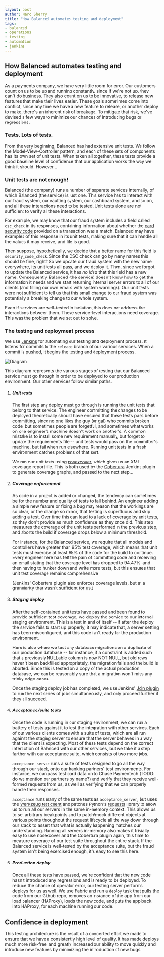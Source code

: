 ```yaml
---
layout: post
author: Marc Sherry
title: "How Balanced automates testing and deployment"
tags:
- balanced
- operations
- testing
- automation
- jenkins
---
```


## How Balanced automates testing and deployment

As a payments company, we have very little room for error. Our customers count
on us to be up and running constantly, since if we're not up, they can't do
business. They also count on us to be innovative, to release new features that
make their lives easier. These goals sometimes come into conflict, since any
time we have a new feature to release, or another deploy to make, there's an
inherent risk of breakage. To mitigate that risk, we've devised a few ways to
minimize our chances of introducing bugs or regressions.

### Tests. Lots of tests.

From the very beginning, Balanced has had extensive unit tests. We follow the
Model-View-Controller pattern, and each of these sets of components has its own
set of unit tests. When taken all together, these tests provide a good baseline
level of confidence that our application works the way we think it
should. However...

### Unit tests are not enough!

Balanced (the company) runs a number of separate services internally, of which
Balanced (the service) is just one. This service has to interact with our fraud
system, our vaulting system, our dashboard system, and so on, and all these
interactions need to be tested. Unit tests alone are not sufficient to verify
all these interactions.

For example, we may know that our fraud system includes a field called
`csc_check` in its responses, containing information about whether the [card
security code](http://en.wikipedia.org/wiki/Card_security_code) provided on a
transaction was a match. Balanced may have examples of this response in its unit
tests, making sure that it can handle all the values it may receive, and life is
good.

Then suppose, hypothetically, we decide that a better name for this field is
`security_code_check`. Since the CSC check can go by many names this should be
fine, right? So we update our fraud system with the new name everywhere, its
unit tests all pass, and we deploy it. Then, since we forgot to update the
Balanced service, it has *no idea* that this field has a new name. Consequently,
Balanced (the service) doesn't know how to get the information it needs and we
start returning internal server errors to all of our clients (and filling our
own emails with system warnings). Our unit tests were not sufficient to tell us
that this small change to our fraud system was potentially a breaking change to
our whole system.

Even if services are well-tested in isolation, this does not address the
interactions between them. These service-level interactions need coverage. This
was the problem that we set out to solve.

### The testing and deployment process

We use [Jenkins](http://jenkins-ci.org/) for automating our testing and
deployment process. It listens for commits to the `release` branch of our
various services. When a commit is pushed, it begins the testing and deployment
process.

![Diagram](http://i.imgur.com/Tt0aQS2.png)

This diagram represents the various stages of testing that our Balanced service
must go through in order to be deployed to our production environment. Our other
services follow similar paths.

1. ##### Unit tests

   The first step any deploy must go through is running the unit tests that
   belong to that service. The engineer committing the changes to be deployed
   theoretically should have ensured that these tests pass before committing,
   since no one likes the guy (or gal) who commits broken code, but sometimes
   people are forgetful, and sometimes what works on one engineer's machine
   doesn't work on another's. A common mistake is to install some new
   requirement manually, but forget to update the requirements file -- unit
   tests would pass on the committer's machine, but fail when run
   elsewhere. Running unit tests in a fresh environment catches problems of that
   sort.

   We run our unit tests using
   [nosexcover](https://pypi.python.org/pypi/nosexcover/), which gives us an XML
   coverage report file. This is both used by the
   [Cobertura](https://wiki.jenkins-ci.org/display/JENKINS/Cobertura+Plugin)
   Jenkins plugin to generate coverage graphs, and passed to the next step...

1. ##### Coverage enforcement

   As code in a project is added or changed, the tendency can sometimes be for
   the number and quality of tests to fall behind. An engineer adding a simple
   new feature or fixing a bug may reason that the workings are so clear, or the
   change so minor, that testing is superfluous and skip adding a test. Over
   time this can lead to a lack of coverage by unit tests, so they don't provide
   as much confidence as they once did. This step measures the coverage of the
   unit tests performed in the previous step, and aborts the build if coverage
   drops below a minimum threshold.

   For instance, for the Balanced service, we require that all models and
   controllers have greater than 95% test coverage, which means that unit tests
   must exercise at least 95% of the code for the build to continue. Every
   engineer here has felt the pain of committing code and receiving an email
   stating that the coverage level has dropped to 94.47%, and then having to
   hunker down and write more tests, but this ensures that unit test coverage
   remains comprehensive

    (Jenkins' Cobertura plugin also enforces coverage levels, but at a
    granularity that [wasn't
    sufficient](http://stackoverflow.com/questions/10747514/how-to-configure-jenkins-cobertura-plugin-to-monitor-specific-packages/10808868#10808868)
    for us.)

1. ##### Staging deploy

   After the self-contained unit tests have passed and been found to provide
   sufficient test coverage, we deploy the service to our internal staging
   environment. This is a test in and of itself -- if after the deploy the
   service fails to start up properly, it may indicate that, a server setting
   has been misconfigured, and this code isn't ready for the production
   environment.

   Here is also where we test any database migrations on a duplicate of our
   production database -- for instance, if a constraint is added such that a
   previously NULLable column is now NOT NULL, but old rows haven't been
   backfilled appropriately, the migration fails and the build is aborted. Since
   this is tested on a copy of the actual production database, we can be
   reasonably sure that a migration won't miss any tricky edge cases.

   Once the staging deploy job has completed, we use Jenkins' [Join
   plugin](https://wiki.jenkins-ci.org/display/JENKINS/Join+Plugin) to run the
   next series of jobs simultaneously, and only proceed further if they all
   succeed.

1. ##### Acceptance/suite tests

   Once the code is running in our staging environment, we can run a battery of
   tests against it to test the integration with other services. Each of our
   various clients comes with a suite of tests, which are all run against the
   staging server to ensure that the server behaves in a way that the client is
   expecting. Most of these tests depend on the correct interaction of Balanced
   with our other services, but we take it a step farther with our acceptance
   suite, which consists of two more jobs.

   `acceptance server` runs a suite of tests designed to go all the way through
   our stack, onto our banking partners' test environments. For instance, we can
   pass test card data on to Chase Paymentech (TODO: do we mention our partners
   by name?) and verify that they receive well-formed requests from us, as well
   as verifying that we can properly handle their responses.

   `acceptance` runs many of the same tests as `acceptance_server`, but uses the
   [Werkzeug test client](http://werkzeug.pocoo.org/docs/test/) and patches
   Python's [requests](http://docs.python-requests.org/en/latest/) library to
   allow us to run all our servers in the same in-memory context. This allows us
   to set arbitrary breakpoints and to patch/mock different objects at various
   points throughout the request lifecycle all the way down through our stack to
   assert that what is actually happening matches our understanding. Running all
   servers in-memory also makes it trivially easy to use nosexcover and the
   Cobertura plugin again, this time to measure coverage of our test suite
   throughout the entire stack. If the Balanced service is well-tested by the
   acceptance suite, but the fraud system isn't being exercised enough, it's
   easy to see this here.

1. ##### Production deploy

   Once all these tests have passed, we're confident that the new code hasn't
   introduced any regressions and is ready to be deployed. To reduce the chance
   of operator error, our testing server performs deploys for us as well. We use
   Fabric and run a `deploy` task that pulls the code from our Github repo,
   removes an instance of the app from our load balancer (HAProxy), loads the
   new code, and puts the app back into HAProxy, for each machine running our
   code.

## Confidence in deployment

This testing architecture is the result of a concerted effort we made to ensure
that we have a consistently high level of quality. It has made deploys much more
risk-free, and greatly increased our ability to move quickly and introduce new
features by minimizing the introduction of new bugs.
